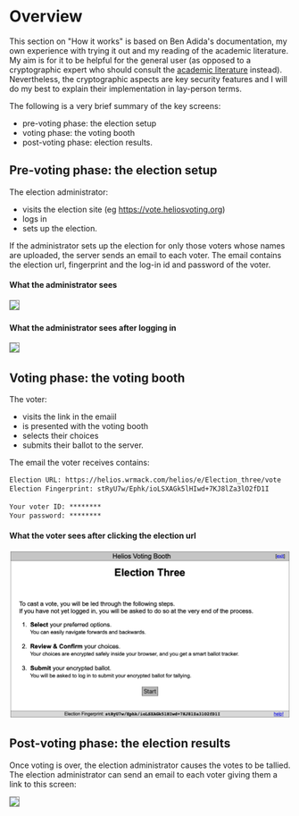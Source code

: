# Overview

This section on "How it works" is based on Ben Adida's documentation, my own experience with trying it out and my reading of the academic literature.  My aim is for it to be helpful for the general user (as opposed to a cryptographic expert who should consult the [academic literature](../ref_literature) instead). Nevertheless, the cryptographic aspects are key security features and I will do my best to explain their implementation in lay-person terms.

The following is a very brief summary of the key screens:

- pre-voting phase: the election setup
- voting phase: the voting booth
- post-voting phase: election results.

## Pre-voting phase: the election setup

The election administrator: 

- visits the election site (eg https://vote.heliosvoting.org) 
- logs in
- sets up the election.

If the administrator sets up the election for only those voters whose names are uploaded, the server sends an email to each voter. The email contains the election url, fingerprint and the log-in id and password of the voter.

#### What the administrator sees

<img src="../how_1.png" style="border: 1px solid grey" />

#### What the administrator sees after logging in

<img src="../how_1a.png" style="border: 1px solid grey" />

## Voting phase: the voting booth

The voter:

- visits the link in the emaiil
- is presented with the voting booth
- selects their choices
- submits their ballot to the server.

The email the voter receives contains:

```
Election URL: https://helios.wrmack.com/helios/e/Election_three/vote
Election Fingerprint: stRyU7w/Ephk/ioLSXAGk5lHIwd+7KJ8lZa3lO2fD1I

Your voter ID: ********
Your password: ********
```

#### What the voter sees after clicking the election url

![asdf](how_2.png)


## Post-voting phase: the election results

Once voting is over, the election administrator causes the votes to be tallied.  The election administrator can send an email to each voter giving them a link to this screen:

<img src="../how_3.png" style="border: 1px solid grey" />